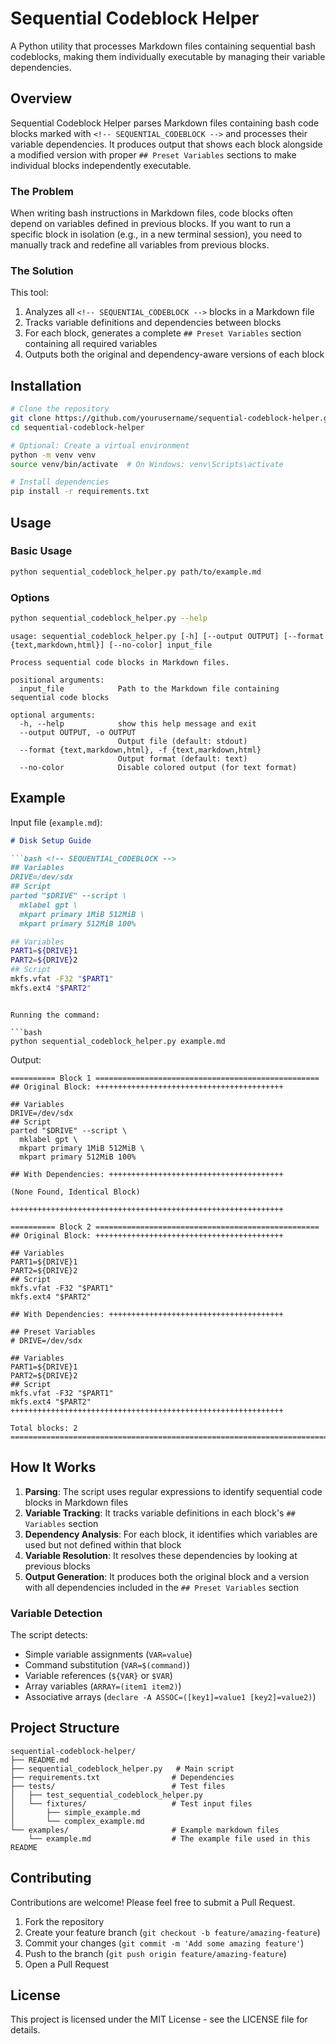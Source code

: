 # Sequential Codeblock Helper

A Python utility that processes Markdown files containing sequential bash codeblocks, making them individually executable by managing their variable dependencies.

## Overview

Sequential Codeblock Helper parses Markdown files containing bash code blocks marked with `<!-- SEQUENTIAL_CODEBLOCK -->` and processes their variable dependencies. It produces output that shows each block alongside a modified version with proper `## Preset Variables` sections to make individual blocks independently executable.

### The Problem

When writing bash instructions in Markdown files, code blocks often depend on variables defined in previous blocks. If you want to run a specific block in isolation (e.g., in a new terminal session), you need to manually track and redefine all variables from previous blocks.

### The Solution

This tool:
1. Analyzes all `<!-- SEQUENTIAL_CODEBLOCK -->` blocks in a Markdown file
2. Tracks variable definitions and dependencies between blocks
3. For each block, generates a complete `## Preset Variables` section containing all required variables
4. Outputs both the original and dependency-aware versions of each block

## Installation

```bash
# Clone the repository
git clone https://github.com/yourusername/sequential-codeblock-helper.git
cd sequential-codeblock-helper

# Optional: Create a virtual environment
python -m venv venv
source venv/bin/activate  # On Windows: venv\Scripts\activate

# Install dependencies
pip install -r requirements.txt
```

## Usage

### Basic Usage

```bash
python sequential_codeblock_helper.py path/to/example.md
```

### Options

```bash
python sequential_codeblock_helper.py --help
```

```
usage: sequential_codeblock_helper.py [-h] [--output OUTPUT] [--format {text,markdown,html}] [--no-color] input_file

Process sequential code blocks in Markdown files.

positional arguments:
  input_file            Path to the Markdown file containing sequential code blocks

optional arguments:
  -h, --help            show this help message and exit
  --output OUTPUT, -o OUTPUT
                        Output file (default: stdout)
  --format {text,markdown,html}, -f {text,markdown,html}
                        Output format (default: text)
  --no-color            Disable colored output (for text format)
```

## Example

Input file (`example.md`):

```markdown
# Disk Setup Guide

```bash <!-- SEQUENTIAL_CODEBLOCK -->
## Variables
DRIVE=/dev/sdx
## Script
parted "$DRIVE" --script \
  mklabel gpt \
  mkpart primary 1MiB 512MiB \
  mkpart primary 512MiB 100%
```

```bash <!-- SEQUENTIAL_CODEBLOCK -->
## Variables
PART1=${DRIVE}1
PART2=${DRIVE}2
## Script
mkfs.vfat -F32 "$PART1"
mkfs.ext4 "$PART2"
```
```

Running the command:

```bash
python sequential_codeblock_helper.py example.md
```

Output:

```
========== Block 1 ==================================================
## Original Block: ++++++++++++++++++++++++++++++++++++++++++

## Variables
DRIVE=/dev/sdx
## Script
parted "$DRIVE" --script \
  mklabel gpt \
  mkpart primary 1MiB 512MiB \
  mkpart primary 512MiB 100%

## With Dependencies: +++++++++++++++++++++++++++++++++++++++

(None Found, Identical Block)

+++++++++++++++++++++++++++++++++++++++++++++++++++++++++++++

========== Block 2 ==================================================
## Original Block: ++++++++++++++++++++++++++++++++++++++++++

## Variables
PART1=${DRIVE}1
PART2=${DRIVE}2
## Script
mkfs.vfat -F32 "$PART1"
mkfs.ext4 "$PART2"

## With Dependencies: +++++++++++++++++++++++++++++++++++++++

## Preset Variables
# DRIVE=/dev/sdx

## Variables
PART1=${DRIVE}1
PART2=${DRIVE}2
## Script
mkfs.vfat -F32 "$PART1"
mkfs.ext4 "$PART2"
+++++++++++++++++++++++++++++++++++++++++++++++++++++++++++++

Total blocks: 2
================================================================================
```

## How It Works

1. **Parsing**: The script uses regular expressions to identify sequential code blocks in Markdown files
2. **Variable Tracking**: It tracks variable definitions in each block's `## Variables` section
3. **Dependency Analysis**: For each block, it identifies which variables are used but not defined within that block
4. **Variable Resolution**: It resolves these dependencies by looking at previous blocks
5. **Output Generation**: It produces both the original block and a version with all dependencies included in the `## Preset Variables` section

### Variable Detection

The script detects:
- Simple variable assignments (`VAR=value`)
- Command substitution (`VAR=$(command)`)
- Variable references (`${VAR}` or `$VAR`)
- Array variables (`ARRAY=(item1 item2)`)
- Associative arrays (`declare -A ASSOC=([key1]=value1 [key2]=value2)`)

## Project Structure

```
sequential-codeblock-helper/
├── README.md
├── sequential_codeblock_helper.py   # Main script
├── requirements.txt                # Dependencies
├── tests/                          # Test files
│   ├── test_sequential_codeblock_helper.py
│   └── fixtures/                   # Test input files
│       ├── simple_example.md
│       └── complex_example.md
└── examples/                       # Example markdown files
    └── example.md                  # The example file used in this README
```

## Contributing

Contributions are welcome! Please feel free to submit a Pull Request.

1. Fork the repository
2. Create your feature branch (`git checkout -b feature/amazing-feature`)
3. Commit your changes (`git commit -m 'Add some amazing feature'`)
4. Push to the branch (`git push origin feature/amazing-feature`)
5. Open a Pull Request

## License

This project is licensed under the MIT License - see the LICENSE file for details.